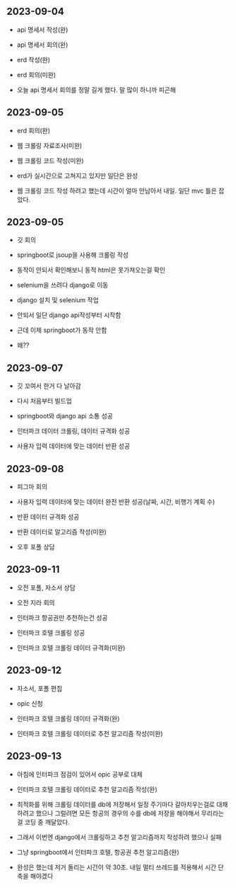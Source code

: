 ## 2023-09-04
- api 명세서 작성(완)

- api 명세서 회의(완)

- erd 작성(완)

- erd 회의(미완)

- 오늘 api 명세서 회의를 정말 길게 했다. 말 많이 하니까 피곤해

## 2023-09-05
- erd 회의(완)

- 웹 크롤링 자료조사(미완)

- 웹 크롤링 코드 작성(미완)

- erd가 실시간으로 고쳐지고 있지만 일단은 완성

- 웹 크롤링 코드 작성 하려고 했는데 시간이 얼마 안남아서 내일. 일단 mvc 틀은 잡았다.

## 2023-09-05
- 깃 회의

- springboot로 jsoup을 사용해 크롤링 작성

- 동작이 안되서 확인해보니 동적 html은 못가져오는걸 확인

- selenium을 쓰려다 django로 이동

- django 설치 및 selenium 작업

- 안되서 일단 django api작성부터 시작함

- 근데 이제 springboot가 동작 안함

- 왜??

## 2023-09-07
- 깃 꼬여서 한거 다 날아감

- 다시 처음부터 빌드업

- springboot와 django api 소통 성공

- 인터파크 데이터 크롤링, 데이터 규격화 성공

- 사용자 입력 데이터에 맞는 데이터 반환 성공

## 2023-09-08
- 피그마 회의

- 사용자 입력 데이터에 맞는 데이터 완전 반환 성공(날짜, 시간, 비행기 계획 수)

- 반환 데이터 규격화 성공

- 반환 데이터로 알고리즘 작성(미완)

- 오후 포폴 상담


## 2023-09-11
- 오전 포폴, 자소서 상담

- 오전 지라 회의

- 인터파크 항공권만 추천하는건 성공

- 인터파크 호텔 크롤링 성공

- 인터파크 호텔 크롤링 데이터 규격화(미완)

## 2023-09-12
- 자소서, 포폴 편집

- opic 신청

- 인터파크 호텔 크롤링 데이터 규격화(완)

- 인터파크 호텔 크롤링 데이터로 추천 알고리즘 작성(미완)

## 2023-09-13
- 아침에 인터파크 점검이 있어서 opic 공부로 대체

- 인터파크 호텔 크롤링 데이터로 추천 알고리즘 작성(완)

- 최적화를 위해 크롤링 데이터를 db에 저장해서 일정 주기마다 갈아치우는걸로 대채하려고 했으나
    그럴려면 모든 항공의 경우의 수를 db에 저장을 해야해서 무리라는걸 코딩 중 깨달았다.

- 그래서 이번엔 django에서 크롤링하고 추천 알고리즘까지 작성하려 했으나 실패

- 그냥 springboot에서 인터파크 호텔, 항공권 추천 알고리즘(완)

- 완성은 했는데 저거 돌리는 시간이 약 30초. 내일 멀티 쓰레드를 적용해서 시간 단축을 해야겠다